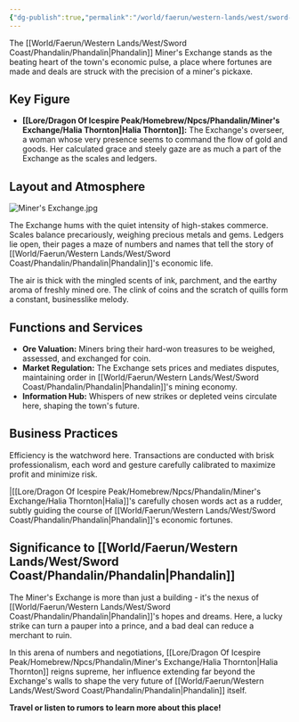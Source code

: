 ```yaml
---
{"dg-publish":true,"permalink":"/world/faerun/western-lands/west/sword-coast/phandalin/miner-s-exchange/"}
---
```


The [[World/Faerun/Western Lands/West/Sword Coast/Phandalin/Phandalin\|Phandalin]] Miner's Exchange stands as the beating heart of the town's economic pulse, a place where fortunes are made and deals are struck with the precision of a miner's pickaxe.
## Key Figure

- **[[Lore/Dragon Of Icespire Peak/Homebrew/Npcs/Phandalin/Miner's Exchange/Halia Thornton\|Halia Thornton]]:** The Exchange's overseer, a woman whose very presence seems to command the flow of gold and goods. Her calculated grace and steely gaze are as much a part of the Exchange as the scales and ledgers.

## Layout and Atmosphere

![Miner's Exchange.jpg](/img/user/Images/Locations/West/Sword%20Coast/Phandalin/Miner's%20Exchange.jpg)

The Exchange hums with the quiet intensity of high-stakes commerce. Scales balance precariously, weighing precious metals and gems. Ledgers lie open, their pages a maze of numbers and names that tell the story of [[World/Faerun/Western Lands/West/Sword Coast/Phandalin/Phandalin\|Phandalin]]'s economic life.

The air is thick with the mingled scents of ink, parchment, and the earthy aroma of freshly mined ore. The clink of coins and the scratch of quills form a constant, businesslike melody.

## Functions and Services

- **Ore Valuation:** Miners bring their hard-won treasures to be weighed, assessed, and exchanged for coin.
- **Market Regulation:** The Exchange sets prices and mediates disputes, maintaining order in [[World/Faerun/Western Lands/West/Sword Coast/Phandalin/Phandalin\|Phandalin]]'s mining economy.
- **Information Hub:** Whispers of new strikes or depleted veins circulate here, shaping the town's future.

## Business Practices

Efficiency is the watchword here. Transactions are conducted with brisk professionalism, each word and gesture carefully calibrated to maximize profit and minimize risk.

|[[Lore/Dragon Of Icespire Peak/Homebrew/Npcs/Phandalin/Miner's Exchange/Halia Thornton\|Halia]]'s carefully chosen words act as a rudder, subtly guiding the course of [[World/Faerun/Western Lands/West/Sword Coast/Phandalin/Phandalin\|Phandalin]]'s economic fortunes.

## Significance to [[World/Faerun/Western Lands/West/Sword Coast/Phandalin/Phandalin\|Phandalin]]

The Miner's Exchange is more than just a building - it's the nexus of [[World/Faerun/Western Lands/West/Sword Coast/Phandalin/Phandalin\|Phandalin]]'s hopes and dreams. Here, a lucky strike can turn a pauper into a prince, and a bad deal can reduce a merchant to ruin.

In this arena of numbers and negotiations, [[Lore/Dragon Of Icespire Peak/Homebrew/Npcs/Phandalin/Miner's Exchange/Halia Thornton\|Halia Thornton]] reigns supreme, her influence extending far beyond the Exchange's walls to shape the very future of [[World/Faerun/Western Lands/West/Sword Coast/Phandalin/Phandalin\|Phandalin]] itself.

**Travel or listen to rumors to learn more about this place!**